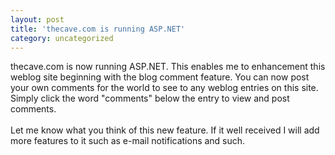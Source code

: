 ```yaml
---
layout: post
title: 'thecave.com is running ASP.NET'
category: uncategorized
---
```


thecave.com is now running ASP.NET.  This enables me to enhancement this weblog site beginning with the blog comment feature.  You can now post your own comments for the world to see to any weblog entries on this site.  Simply click the word "comments" below the entry to view and post comments.
<br />
<br />Let me know what you think of this new feature.  If it well received I will add more features to it such as e-mail notifications and such.
